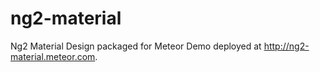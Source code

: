 # ng2-material
Ng2 Material Design packaged for Meteor
Demo deployed at http://ng2-material.meteor.com.
